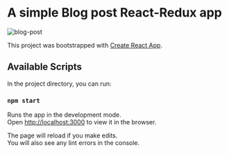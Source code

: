 # A simple Blog post React-Redux app

![blog-post](https://user-images.githubusercontent.com/25851867/51575219-493e2480-1e7f-11e9-80f5-508670f6176b.gif)


This project was bootstrapped with [Create React App](https://github.com/facebook/create-react-app).

## Available Scripts

In the project directory, you can run:

### `npm start`

Runs the app in the development mode.<br>
Open [http://localhost:3000](http://localhost:3000) to view it in the browser.

The page will reload if you make edits.<br>
You will also see any lint errors in the console.